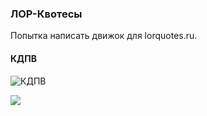 ### ЛОР-Квотесы

Попытка написать движок для lorquotes.ru.

#### КДПВ

![КДПВ](https://photos-2.dropbox.com/t/2/AAAxrYrZepU7-QcCgnKrsSF75QIXrSvIFPK9zQgJcnInmg/12/7890141/png/32x32/1/_/1/2/%D0%A1%D0%BA%D1%80%D0%B8%D0%BD%D1%88%D0%BE%D1%82%202015-08-26%2021.05.30.png/ELzn7gUYl1ogAigC/N9LBngu2icH_ATuL1DO5hyUEyRReF44fY-JeOmW0OOc?size=1280x960&size_mode=2) 

![](https://photos-2.dropbox.com/t/2/AAAxrYrZepU7-QcCgnKrsSF75QIXrSvIFPK9zQgJcnInmg/12/7890141/png/32x32/1/_/1/2/%D0%A1%D0%BA%D1%80%D0%B8%D0%BD%D1%88%D0%BE%D1%82%202015-08-26%2021.05.30.png/ELzn7gUYl1ogAigC/N9LBngu2icH_ATuL1DO5hyUEyRReF44fY-JeOmW0OOc?size=1280x960&size_mode=2)
